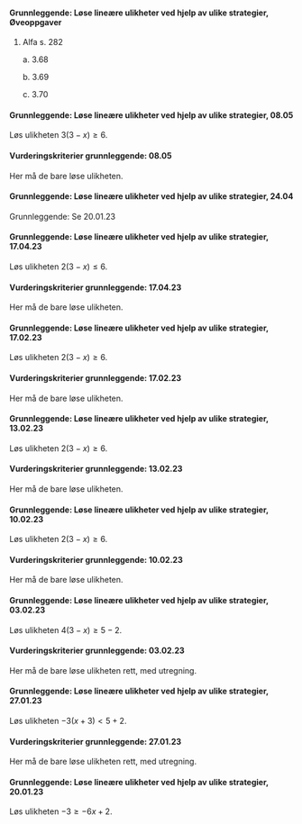 #### Grunnleggende: Løse lineære ulikheter ved hjelp av ulike strategier,  Øveoppgaver

1. Alfa s. 282

    a.  3.68

    b.  3.69

    c.  3.70

#### Grunnleggende: Løse lineære ulikheter ved hjelp av ulike strategier,  08.05

Løs ulikheten $3(3-x) \geq 6$.

#### Vurderingskriterier grunnleggende:  08.05

Her må de bare løse ulikheten.

#### Grunnleggende: Løse lineære ulikheter ved hjelp av ulike strategier,  24.04

Grunnleggende: Se 20.01.23

#### Grunnleggende: Løse lineære ulikheter ved hjelp av ulike strategier,  17.04.23

Løs ulikheten $2(3-x) \leq 6$.

#### Vurderingskriterier grunnleggende:  17.04.23

Her må de bare løse ulikheten.

#### Grunnleggende: Løse lineære ulikheter ved hjelp av ulike strategier,  17.02.23

Løs ulikheten $2(3-x) \geq 6$.

#### Vurderingskriterier grunnleggende:  17.02.23

Her må de bare løse ulikheten.

#### Grunnleggende: Løse lineære ulikheter ved hjelp av ulike strategier,  13.02.23

Løs ulikheten $2(3-x) \geq 6$.

#### Vurderingskriterier grunnleggende:  13.02.23

Her må de bare løse ulikheten.

#### Grunnleggende: Løse lineære ulikheter ved hjelp av ulike strategier,  10.02.23

Løs ulikheten $2(3-x) \geq 6$.

#### Vurderingskriterier grunnleggende:  10.02.23

Her må de bare løse ulikheten.

#### Grunnleggende: Løse lineære ulikheter ved hjelp av ulike strategier,  03.02.23

Løs ulikheten $4(3-x) \geq 5-2$.

#### Vurderingskriterier grunnleggende:  03.02.23

Her må de bare løse ulikheten rett, med utregning.

#### Grunnleggende: Løse lineære ulikheter ved hjelp av ulike strategier,  27.01.23

Løs ulikheten $-3(x+3) < 5+2$.

#### Vurderingskriterier grunnleggende:  27.01.23

Her må de bare løse ulikheten rett, med utregning.

#### Grunnleggende: Løse lineære ulikheter ved hjelp av ulike strategier,  20.01.23

Løs ulikheten ${-3} \geq -6x+2$.

